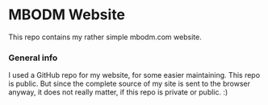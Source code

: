 # MBODM Website

This repo contains my rather simple mbodm.com website.

### General info
I used a GitHub repo for my website, for some easier maintaining. This repo is public. But since the complete source of my site is sent to the browser anyway, it does not really matter, if this repo is private or public. :)
